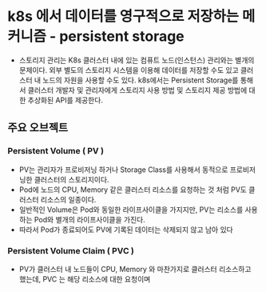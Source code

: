 # k8s 에서 데이터를 영구적으로 저장하는 메커니즘 - persistent storage

- 스토리지 관리는 K8s 클러스터 내에 있는 컴퓨트 노드(인스턴스) 관리와는 별개의 문제이다. 외부 별도의 스토리지 시스템을 이용해 데이터를 저장할 수도 있고 클러스터 내 노드의 자원을 사용할 수도 있다. k8s에서는 Persistent Storage를 통해서 클러스터 개발자 및 관리자에게 스토리지 사용 방법 및 스토리지 제공 방법에 대한 추상화된 API를 제공한다.

## 주요 오브젝트

### Persistent Volume ( PV )
- PV는 관리자가 프로비저닝 하거나 Storage Class를 사용해서 동적으로 프로비저닝한 클러스터의 스토리지이다.
- Pod에 노드의 CPU, Memory 같은 클러스터 리소스를 요청하는 것 처럼 PV도 클러스터 리소스의 일종이다.
- 일반적인 Volume은 Pod와 동일한 라이프사이클을 가지지만, PV는 리소스를 사용하는 Pod와 별개의 라이프사이클을 가진다.
- 따라서 Pod가 종료되어도 PV에 기록된 데이터는 삭제되지 않고 남아 있다

### Persistent Volume Claim ( PVC )
- PV가 클러스터 내 노드들이 CPU, Memory 와 마찬가지로 클러스터 리소스하고 했는데, PVC 는 해당 리소스에 대한 요청이며